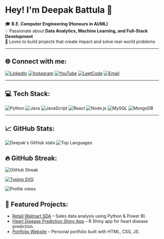 # Hey! I'm Deepak Battula 👋

🎓 **B.E. Computer Engineering (Honours in AI/ML)**  
💡 Passionate about **Data Analytics, Machine Learning, and Full-Stack Development**  
🚀 Loves to build projects that create impact and solve real-world problems

---

## 🌐 Connect with me:
[![LinkedIn](https://img.shields.io/badge/LinkedIn-0077B5.svg?style=for-the-badge&logo=linkedin&logoColor=white)](https://linkedin.com/in/YOURUSERNAME)
[![Instagram](https://img.shields.io/badge/Instagram-E4405F.svg?style=for-the-badge&logo=instagram&logoColor=white)](https://instagram.com/YOURUSERNAME)
[![YouTube](https://img.shields.io/badge/YouTube-FF0000.svg?style=for-the-badge&logo=youtube&logoColor=white)](https://youtube.com/YOURUSERNAME)
[![LeetCode](https://img.shields.io/badge/LeetCode-FFA116.svg?style=for-the-badge&logo=leetcode&logoColor=black)](https://leetcode.com/YOURUSERNAME)
[![Email](https://img.shields.io/badge/Email-D14836.svg?style=for-the-badge&logo=gmail&logoColor=white)](mailto:YOUREMAIL@gmail.com)


---

## 💻 Tech Stack:
![Python](https://img.shields.io/badge/Python-3776AB?style=flat&logo=python&logoColor=white)
![Java](https://img.shields.io/badge/Java-ED8B00?style=flat&logo=openjdk&logoColor=white)
![JavaScript](https://img.shields.io/badge/JavaScript-F7DF1E?style=flat&logo=javascript&logoColor=black)
![React](https://img.shields.io/badge/React-20232A?style=flat&logo=react&logoColor=61DAFB)
![Node.js](https://img.shields.io/badge/Node.js-43853D?style=flat&logo=node.js&logoColor=white)
![MySQL](https://img.shields.io/badge/MySQL-005C84?style=flat&logo=mysql&logoColor=white)
![MongoDB](https://img.shields.io/badge/MongoDB-4EA94B?style=flat&logo=mongodb&logoColor=white)


---

## 📈 GitHub Stats:
![Deepak's GitHub stats](https://github-readme-stats.vercel.app/api?username=DkBattula5&show_icons=true&theme=dark)
![Top Languages](https://github-readme-stats.vercel.app/api/top-langs/?username=DkBattula5&layout=compact&theme=dark)



## 🔥 GitHub Streak:
![GitHub Streak](https://streak-stats.demolab.com?user=DkBattula5&theme=dark&hide_border=true)

[![Typing SVG](https://readme-typing-svg.herokuapp.com?size=24&color=00BFFF&lines=Hi+There!+👋;I'm+Deepak+Battula;Data+Analyst+%7C+ML+Enthusiast;Full+Stack+Developer)](https://git.io/typing-svg)


![Profile views](https://komarev.com/ghpvc/?username=DkBattula5&label=Profile%20views&color=0e75b6&style=flat)



## 🚀 Featured Projects:
- [Retail Walmart SDA](https://github.com/DkBattula5/Retail-Walmart--SDA) – Sales data analysis using Python & Power BI.
- [Heart Disease Prediction Shiny App](https://github.com/DkBattula5/Heart-Disease-Prediction-Shiny-App) – R Shiny app for heart disease prediction.
- [Portfolio Website](https://github.com/DkBattula5/Portfolio) – Personal portfolio built with HTML, CSS, JS.
